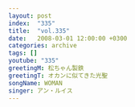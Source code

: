 ```yaml
---
layout: post
index:  "335"
title:  "vol.335"
date:   2008-03-01 12:00:00 +0300
categories: archive
tags: []
youtube: "335"
greetingM: 松ちゃん製鉄
greetingT: オカンに似てきた光聖
songName: WOMAN
singer: アン・ルイス
---
```

